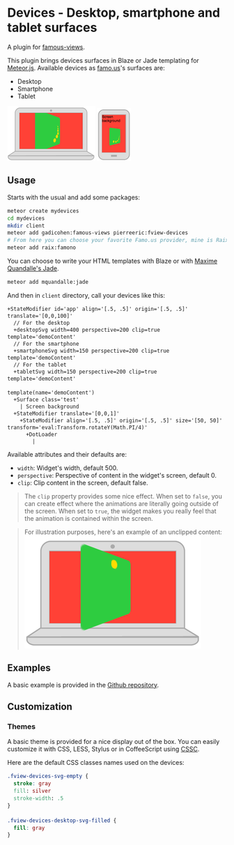 # Devices - Desktop, smartphone and tablet surfaces
A plugin for [famous-views](http://famous-views.meteor.com).

This plugin brings devices surfaces in Blaze or Jade templating for [Meteor.js](https://www.meteor.com). Available devices as [famo.us](http://famo.us)'s surfaces are:
* Desktop
* Smartphone
* Tablet

![Desktop](https://raw.githubusercontent.com/PEM--/fview-devices/master/private/doc/clipped.png)
![Smartphone](https://raw.githubusercontent.com/PEM--/fview-devices/master/private/doc/smartphone.png)

## Usage
Starts with the usual and add some packages:
```bash
meteor create mydevices
cd mydevices
mkdir client
meteor add gadicohen:famous-views pierreeric:fview-devices
# From here you can choose your favorite Famo.us provider, mine is Raix's one.
meteor add raix:famono
```

You can choose to write your HTML templates with Blaze or
with [Maxime Quandalle's Jade](https://github.com/mquandalle/meteor-jade).
```bash
meteor add mquandalle:jade
```

And then in `client` directory, call your devices like this:
```jade
+StateModifier id='app' align='[.5, .5]' origin='[.5, .5]' translate='[0,0,100]'
  // For the desktop
  +desktopSvg width=400 perspective=200 clip=true template='demoContent'
  // For the smartphone
  +smartphoneSvg width=150 perspective=200 clip=true template='demoContent'
  // For the tablet
  +tabletSvg width=150 perspective=200 clip=true template='demoContent'

template(name='demoContent')
  +Surface class='test'
    | Screen background
  +StateModifier translate='[0,0,1]'
    +StateModifier align='[.5, .5]' origin='[.5, .5]' size='[50, 50]' transform='eval:Transform.rotateY(Math.PI/4)'
      +DotLoader
        |
```

Available attributes and their defaults are:
* `width`: Widget's width, default 500.
* `perspective`: Perspective of content in the widget's screen, default 0.
* `clip`: Clip content in the screen, default false.

> The `clip` property provides some nice effect. When set to `false`, you can
  create effect where the animations are literally going outside of the screen.
  When set to `true`, the widget makes you really feel that the animation is
  contained within the screen.

  >For illustration purposes, here's an example of an unclipped content:
  ![Unclipped](https://raw.githubusercontent.com/PEM--/fview-devices/master/private/doc/unclipped.png)

## Examples
A basic example is provided in the [Github repository](https://github.com/PEM--/fview-devices).

## Customization
### Themes
A basic theme is provided for a nice display out of the box. You can easily
customize it with CSS, LESS, Stylus or in CoffeeScript using [CSSC](https://github.com/PEM--/cssc/).

Here are the default CSS classes names used on the devices:
```css
.fview-devices-svg-empty {
  stroke: gray
  fill: silver
  stroke-width: .5  
}

.fview-devices-desktop-svg-filled {
  fill: gray
}
```
